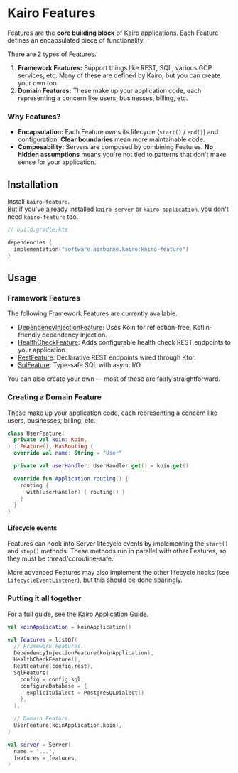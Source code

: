 # Kairo Features

Features are the **core building block** of Kairo applications.
Each Feature defines an encapsulated piece of functionality.

There are 2 types of Features.

1. **Framework Features:**
   Support things like REST, SQL, various GCP services, etc.
   Many of these are defined by Kairo, but you can create your own too.
2. **Domain Features:**
   These make up your application code,
   each representing a concern like users, businesses, billing, etc.

### Why Features?

- **Encapsulation:**
  Each Feature owns its lifecycle (`start()` / `end()`)
  and configuration.
  **Clear boundaries** mean more maintainable code.
- **Composability:**
  Servers are composed by combining Features.
  **No hidden assumptions**
  means you're not tied to patterns that don't make sense for your application.

## Installation

Install `kairo-feature`.\
But if you've already installed `kairo-server` or `kairo-application`,
you don't need `kairo-feature` too.

```kotlin
// build.gradle.kts

dependencies {
  implementation("software.airborne.kairo:kairo-feature")
}
```

## Usage

### Framework Features

The following Framework Features are currently available.

- [DependencyInjectionFeature](../kairo-dependency-injection/feature):
  Uses Koin for reflection-free, Kotlin-friendly dependency injection.
- [HealthCheckFeature](../kairo-health-check/feature):
  Adds configurable health check REST endpoints to your application.
- [RestFeature](../kairo-rest/feature):
  Declarative REST endpoints wired through Ktor.
- [SqlFeature](../kairo-sql/feature):
  Type-safe SQL with async I/O.

You can also create your own —
most of these are fairly straightforward.

### Creating a Domain Feature

These make up your application code,
each representing a concern like users, businesses, billing, etc.

```kotlin
class UserFeature(
  private val koin: Koin,
) : Feature(), HasRouting {
  override val name: String = "User"

  private val userHandler: UserHandler get() = koin.get()

  override fun Application.routing() {
    routing {
      with(userHandler) { routing() }
    }
  }
}
```

#### Lifecycle events

Features can hook into Server lifecycle events by implementing the `start()` and `stop()` methods.
These methods run in parallel with other Features,
so they must be thread/coroutine-safe.

More advanced Features may also implement the other lifecycle hooks
(see `LifecycleEventListener`),
but this should be done sparingly.

### Putting it all together

For a full guide, see the [Kairo Application Guide](../docs/application-guide.md).

```kotlin
val koinApplication = koinApplication()

val features = listOf(
  // Framework Features.
  DependencyInjectionFeature(koinApplication),
  HealthCheckFeature(),
  RestFeature(config.rest),
  SqlFeature(
    config = config.sql,
    configureDatabase = {
      explicitDialect = PostgreSQLDialect()
    },
  ),

  // Domain Feature.
  UserFeature(koinApplication.koin),
)

val server = Server(
  name = "...",
  features = features,
)
```
